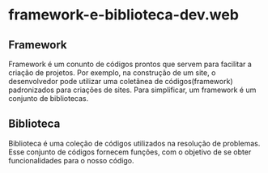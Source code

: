 # framework-e-biblioteca-dev.web

## Framework

Framework é um conunto de códigos prontos que servem para facilitar a criação de projetos. Por exemplo, na construção de um site, o desenvolvedor pode utilizar uma coletânea de códigos(framework) padronizados para criações de sites. Para simplificar, um framework é um conjunto de bibliotecas.

## Biblioteca

Biblioteca é uma coleção de códigos utilizados na resolução de problemas. Esse conjunto de códigos fornecem funções, com o objetivo de se obter funcionalidades para o nosso código.

